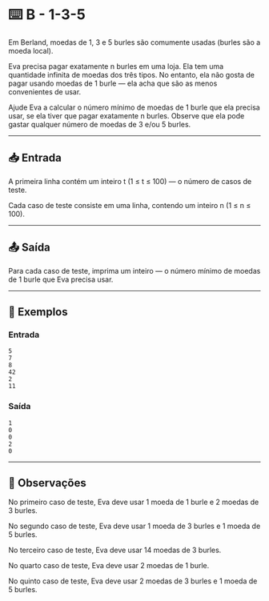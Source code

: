 # ⌨️ B - 1-3-5

Em Berland, moedas de 1, 3 e 5 burles são comumente usadas (burles são a moeda local).

Eva precisa pagar exatamente n burles em uma loja. Ela tem uma quantidade infinita de moedas dos três tipos. No entanto, ela não gosta de pagar usando moedas de 1 burle — ela acha que são as menos convenientes de usar.

Ajude Eva a calcular o número mínimo de moedas de 1 burle que ela precisa usar, se ela tiver que pagar exatamente n burles. Observe que ela pode gastar qualquer número de moedas de 3 e/ou 5 burles.

---

## 📥 Entrada

A primeira linha contém um inteiro t (1 ≤ t ≤ 100) — o número de casos de teste.

Cada caso de teste consiste em uma linha, contendo um inteiro n (1 ≤ n ≤ 100).

---

## 📤 Saída

Para cada caso de teste, imprima um inteiro — o número mínimo de moedas de 1 burle que Eva precisa usar.

---

## 🧪 Exemplos

### Entrada

```
5
7
8
42
2
11
```

### Saída

```
1
0
0
2
0
```

---

## 📝 Observações

No primeiro caso de teste, Eva deve usar 1 moeda de 1 burle e 2 moedas de 3 burles.

No segundo caso de teste, Eva deve usar 1 moeda de 3 burles e 1 moeda de 5 burles.

No terceiro caso de teste, Eva deve usar 14 moedas de 3 burles.

No quarto caso de teste, Eva deve usar 2 moedas de 1 burle.

No quinto caso de teste, Eva deve usar 2 moedas de 3 burles e 1 moeda de 5 burles.
